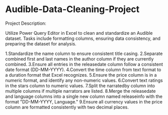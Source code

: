 # Audible-Data-Cleaning-Project

Project Description:


Utilize Power Query Editor in Excel to clean and standardize an Audible dataset. Tasks include formatting columns, ensuring data consistency, and preparing the dataset for analysis.

1.Standardize the name column to ensure consistent title casing.
2.Separate combined first and last names in the author column if they are currently combined.
3.Ensure all entries in the releasedate column follow a consistent date format (DD-MM-YYYY).
4.Convert the time column from text format to a duration format that Excel recognizes.
5.Ensure the price column is in a numeric format, and identify any non-numeric values.
6.Convert text ratings in the stars column to numeric values.
7.Split the narratedby column into multiple columns if multiple narrators are listed.
8.Merge the releasedate and language columns into a single new column named releaseinfo with the format "DD-MM-YYYY, Language."
9.Ensure all currency values in the price column are formatted consistently with two decimal places.
